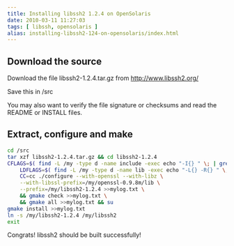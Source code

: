 ```yaml
---
title: Installing libssh2 1.2.4 on OpenSolaris
date: 2010-03-11 11:27:03
tags: [ libssh, opensolaris ]
alias: installing-libssh2-124-on-opensolaris/index.html
---
```


## Download the source

Download the file libssh2-1.2.4.tar.gz from http://www.libssh2.org/

Save this in /src

You may also want to verify the file signature or checksums and read the README or INSTALL files.

## Extract, configure and make

```sh
cd /src
tar xzf libssh2-1.2.4.tar.gz && cd libssh2-1.2.4
CFLAGS=$( find -L /my -type d -name include -exec echo "-I{} " \; | grep -v "[.][0-9]" | tr -d '\n' ) \
	LDFLAGS=$( find -L /my -type d -name lib -exec echo "-L{} -R{} " \; | grep -v "[.][0-9]" | tr -d '\n' ) \
	CC=cc ./configure --with-openssl --with-libz \
	--with-libssl-prefix=/my/openssl-0.9.8m/lib \
	--prefix=/my/libssh2-1.2.4 >>mylog.txt \
	&& gmake check >>mylog.txt \
	&& gmake all >>mylog.txt && su
gmake install >>mylog.txt
ln -s /my/libssh2-1.2.4 /my/libssh2
exit
```

Congrats! libssh2 should be built successfully!
